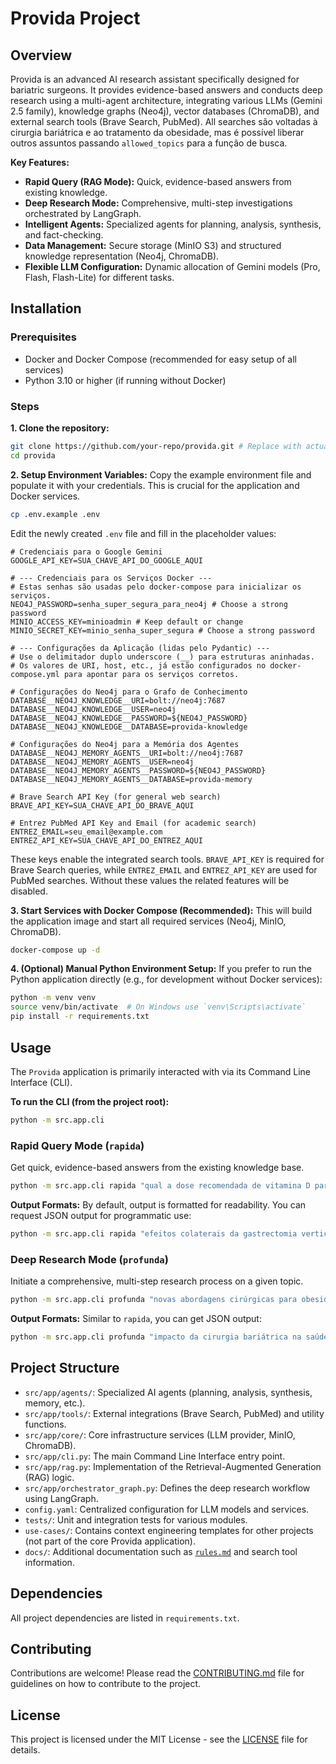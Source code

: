 # Provida Project

## Overview
Provida is an advanced AI research assistant specifically designed for bariatric surgeons. It provides evidence-based answers and conducts deep research using a multi-agent architecture, integrating various LLMs (Gemini 2.5 family), knowledge graphs (Neo4j), vector databases (ChromaDB), and external search tools (Brave Search, PubMed). All searches são voltadas à cirurgia bariátrica e ao tratamento da obesidade, mas é possível liberar outros assuntos passando `allowed_topics` para a função de busca.

**Key Features:**
- **Rapid Query (RAG Mode):** Quick, evidence-based answers from existing knowledge.
- **Deep Research Mode:** Comprehensive, multi-step investigations orchestrated by LangGraph.
- **Intelligent Agents:** Specialized agents for planning, analysis, synthesis, and fact-checking.
- **Data Management:** Secure storage (MinIO S3) and structured knowledge representation (Neo4j, ChromaDB).
- **Flexible LLM Configuration:** Dynamic allocation of Gemini models (Pro, Flash, Flash-Lite) for different tasks.

## Installation

### Prerequisites
- Docker and Docker Compose (recommended for easy setup of all services)
- Python 3.10 or higher (if running without Docker)

### Steps

**1. Clone the repository:**
```bash
git clone https://github.com/your-repo/provida.git # Replace with actual repo URL
cd provida
```

**2. Setup Environment Variables:**
Copy the example environment file and populate it with your credentials. This is crucial for the application and Docker services.
```bash
cp .env.example .env
```
Edit the newly created `.env` file and fill in the placeholder values:

```plaintext
# Credenciais para o Google Gemini
GOOGLE_API_KEY=SUA_CHAVE_API_DO_GOOGLE_AQUI

# --- Credenciais para os Serviços Docker ---
# Estas senhas são usadas pelo docker-compose para inicializar os serviços.
NEO4J_PASSWORD=senha_super_segura_para_neo4j # Choose a strong password
MINIO_ACCESS_KEY=minioadmin # Keep default or change
MINIO_SECRET_KEY=minio_senha_super_segura # Choose a strong password

# --- Configurações da Aplicação (lidas pelo Pydantic) ---
# Use o delimitador duplo underscore (__) para estruturas aninhadas.
# Os valores de URI, host, etc., já estão configurados no docker-compose.yml para apontar para os serviços corretos.

# Configurações do Neo4j para o Grafo de Conhecimento
DATABASE__NEO4J_KNOWLEDGE__URI=bolt://neo4j:7687
DATABASE__NEO4J_KNOWLEDGE__USER=neo4j
DATABASE__NEO4J_KNOWLEDGE__PASSWORD=${NEO4J_PASSWORD}
DATABASE__NEO4J_KNOWLEDGE__DATABASE=provida-knowledge

# Configurações do Neo4j para a Memória dos Agentes
DATABASE__NEO4J_MEMORY_AGENTS__URI=bolt://neo4j:7687
DATABASE__NEO4J_MEMORY_AGENTS__USER=neo4j
DATABASE__NEO4J_MEMORY_AGENTS__PASSWORD=${NEO4J_PASSWORD}
DATABASE__NEO4J_MEMORY_AGENTS__DATABASE=provida-memory

# Brave Search API Key (for general web search)
BRAVE_API_KEY=SUA_CHAVE_API_DO_BRAVE_AQUI

# Entrez PubMed API Key and Email (for academic search)
ENTREZ_EMAIL=seu_email@example.com
ENTREZ_API_KEY=SUA_CHAVE_API_DO_ENTREZ_AQUI
```

These keys enable the integrated search tools. `BRAVE_API_KEY` is required for
Brave Search queries, while `ENTREZ_EMAIL` and `ENTREZ_API_KEY` are used for
PubMed searches. Without these values the related features will be disabled.

**3. Start Services with Docker Compose (Recommended):**
This will build the application image and start all required services (Neo4j, MinIO, ChromaDB).
```bash
docker-compose up -d
```

**4. (Optional) Manual Python Environment Setup:**
If you prefer to run the Python application directly (e.g., for development without Docker services):
```bash
python -m venv venv
source venv/bin/activate  # On Windows use `venv\Scripts\activate`
pip install -r requirements.txt
```

## Usage

The `Provida` application is primarily interacted with via its Command Line Interface (CLI).

**To run the CLI (from the project root):**
```bash
python -m src.app.cli
```

### Rapid Query Mode (`rapida`)
Get quick, evidence-based answers from the existing knowledge base.

```bash
python -m src.app.cli rapida "qual a dose recomendada de vitamina D para adultos?"
```

**Output Formats:**
By default, output is formatted for readability. You can request JSON output for programmatic use:
```bash
python -m src.app.cli rapida "efeitos colaterais da gastrectomia vertical" --output-format json
```

### Deep Research Mode (`profunda`)
Initiate a comprehensive, multi-step research process on a given topic.

```bash
python -m src.app.cli profunda "novas abordagens cirúrgicas para obesidade mórbida"
```

**Output Formats:**
Similar to `rapida`, you can get JSON output:
```bash
python -m src.app.cli profunda "impacto da cirurgia bariátrica na saúde metabólica" --output-format json
```

## Project Structure

- `src/app/agents/`: Specialized AI agents (planning, analysis, synthesis, memory, etc.).
- `src/app/tools/`: External integrations (Brave Search, PubMed) and utility functions.
- `src/app/core/`: Core infrastructure services (LLM provider, MinIO, ChromaDB).
- `src/app/cli.py`: The main Command Line Interface entry point.
- `src/app/rag.py`: Implementation of the Retrieval-Augmented Generation (RAG) logic.
- `src/app/orchestrator_graph.py`: Defines the deep research workflow using LangGraph.
- `config.yaml`: Centralized configuration for LLM models and services.
- `tests/`: Unit and integration tests for various modules.
- `use-cases/`: Contains context engineering templates for other projects (not part of the core Provida application).
- `docs/`: Additional documentation such as [`rules.md`](docs/rules.md) and search tool information.

## Dependencies
All project dependencies are listed in `requirements.txt`.

## Contributing
Contributions are welcome! Please read the [CONTRIBUTING.md](CONTRIBUTING.md) file for guidelines on how to contribute to the project.

## License
This project is licensed under the MIT License - see the [LICENSE](LICENSE) file for details.